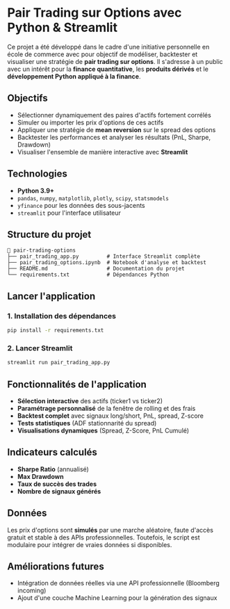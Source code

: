 # Pair Trading sur Options avec Python & Streamlit

Ce projet a été développé dans le cadre d'une initiative personnelle en école de commerce avec pour objectif de modéliser, backtester et visualiser une stratégie de **pair trading sur options**. Il s'adresse à un public avec un intérêt pour la **finance quantitative**, les **produits dérivés** et le **développement Python appliqué à la finance**.

##  Objectifs
- Sélectionner dynamiquement des paires d'actifs fortement corrélés
- Simuler ou importer les prix d'options de ces actifs
- Appliquer une stratégie de **mean reversion** sur le spread des options
- Backtester les performances et analyser les résultats (PnL, Sharpe, Drawdown)
- Visualiser l'ensemble de manière interactive avec **Streamlit**

##  Technologies
- **Python 3.9+**
- `pandas`, `numpy`, `matplotlib`, `plotly`, `scipy`, `statsmodels`
- `yfinance` pour les données des sous-jacents
- `streamlit` pour l'interface utilisateur

##  Structure du projet

```
📁 pair-trading-options
├── pair_trading_app.py         # Interface Streamlit complète
├── pair_trading_options.ipynb  # Notebook d'analyse et backtest
├── README.md                   # Documentation du projet
└── requirements.txt            # Dépendances Python
```

##  Lancer l'application

### 1. Installation des dépendances
```bash
pip install -r requirements.txt
```

### 2. Lancer Streamlit
```bash
streamlit run pair_trading_app.py
```

##  Fonctionnalités de l'application
- **Sélection interactive** des actifs (ticker1 vs ticker2)
- **Paramétrage personnalisé** de la fenêtre de rolling et des frais
- **Backtest complet** avec signaux long/short, PnL, spread, Z-score
- **Tests statistiques** (ADF stationnarité du spread)
- **Visualisations dynamiques** (Spread, Z-Score, PnL Cumulé)

##  Indicateurs calculés
- **Sharpe Ratio** (annualisé)
- **Max Drawdown**
- **Taux de succès des trades**
- **Nombre de signaux générés**

##  Données
Les prix d'options sont **simulés** par une marche aléatoire, faute d'accès gratuit et stable à des APIs professionnelles. Toutefois, le script est modulaire pour intégrer de vraies données si disponibles.

##  Améliorations futures
- Intégration de données réelles via une API professionnelle (Bloomberg incoming)
- Ajout d'une couche Machine Learning pour la génération des signaux


